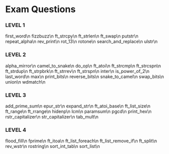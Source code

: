 # Exam Questions

### LEVEL 1

first_word\n
fizzbuzz\n
ft_strcpy\n
ft_strlen\n
ft_swap\n
putstr\n
repeat_alpha\n
rev_print\n
rot_13\n
rotone\n
search_and_replace\n
ulstr\n

### LEVEL 2

alpha_mirror\n
camel_to_snake\n
do_op\n
ft_atoi\n
ft_strcmp\n
ft_strcspn\n
ft_strdup\n
ft_strpbrk\n
ft_strrev\n
ft_strspn\n
inter\n
is_power_of_2\n
last_word\n
max\n
print_bits\n
reverse_bits\n
snake_to_camel\n
swap_bits\n
union\n
wdmatch\n

### LEVEL 3

add_prime_sum\n
epur_str\n
expand_str\n
ft_atoi_base\n
ft_list_size\n
ft_range\n
ft_rrange\n
hidenp\n
lcm\n
paramsum\n
pgcd\n
print_hex\n
rstr_capitalizer\n
str_capitalizer\n
tab_mult\n

### LEVEL 4

flood_fill\n
fprime\n
ft_itoa\n
ft_list_foreach\n
ft_list_remove_if\n
ft_split\n
rev_wstr\n
rostring\n
sort_int_tab\n
sort_list\n
